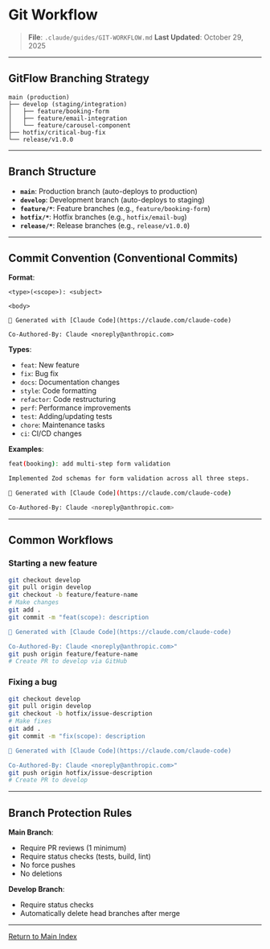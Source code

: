 # Git Workflow

> **File**: `.claude/guides/GIT-WORKFLOW.md`
> **Last Updated**: October 29, 2025

---

## GitFlow Branching Strategy

```
main (production)
├── develop (staging/integration)
│   ├── feature/booking-form
│   ├── feature/email-integration
│   └── feature/carousel-component
├── hotfix/critical-bug-fix
└── release/v1.0.0
```

---

## Branch Structure

- **`main`**: Production branch (auto-deploys to production)
- **`develop`**: Development branch (auto-deploys to staging)
- **`feature/*`**: Feature branches (e.g., `feature/booking-form`)
- **`hotfix/*`**: Hotfix branches (e.g., `hotfix/email-bug`)
- **`release/*`**: Release branches (e.g., `release/v1.0.0`)

---

## Commit Convention (Conventional Commits)

**Format**:

```
<type>(<scope>): <subject>

<body>

🤖 Generated with [Claude Code](https://claude.com/claude-code)

Co-Authored-By: Claude <noreply@anthropic.com>
```

**Types**:

- `feat`: New feature
- `fix`: Bug fix
- `docs`: Documentation changes
- `style`: Code formatting
- `refactor`: Code restructuring
- `perf`: Performance improvements
- `test`: Adding/updating tests
- `chore`: Maintenance tasks
- `ci`: CI/CD changes

**Examples**:

```bash
feat(booking): add multi-step form validation

Implemented Zod schemas for form validation across all three steps.

🤖 Generated with [Claude Code](https://claude.com/claude-code)

Co-Authored-By: Claude <noreply@anthropic.com>
```

---

## Common Workflows

### Starting a new feature

```bash
git checkout develop
git pull origin develop
git checkout -b feature/feature-name
# Make changes
git add .
git commit -m "feat(scope): description

🤖 Generated with [Claude Code](https://claude.com/claude-code)

Co-Authored-By: Claude <noreply@anthropic.com>"
git push origin feature/feature-name
# Create PR to develop via GitHub
```

### Fixing a bug

```bash
git checkout develop
git pull origin develop
git checkout -b hotfix/issue-description
# Make fixes
git add .
git commit -m "fix(scope): description

🤖 Generated with [Claude Code](https://claude.com/claude-code)

Co-Authored-By: Claude <noreply@anthropic.com>"
git push origin hotfix/issue-description
# Create PR to develop
```

---

## Branch Protection Rules

**Main Branch**:

- Require PR reviews (1 minimum)
- Require status checks (tests, build, lint)
- No force pushes
- No deletions

**Develop Branch**:

- Require status checks
- Automatically delete head branches after merge

---

[Return to Main Index](../CLAUDE.md)

